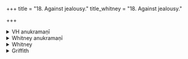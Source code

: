 +++
title = "18. Against jealousy."
title_whitney = "18. Against jealousy."

+++

<details><summary>VH anukramaṇī</summary>

ईर्ष्याविनाशनम्।  
१-३ अथर्वा। ईर्ष्याविनाशनम्। अनुष्टुप्।
</details>

<details><summary>Whitney anukramaṇī</summary>

[Atharvan (?).—īrṣyāvināśanadevatyam. ānuṣṭubham.]
</details>



<details><summary>Whitney</summary>

### Comment
Found also in Pāipp. xix. Used by Kāuś. (36. 25), with vii. 45 and 74. 3, in a rite against jealousy.


### Translations
Translated: Weber, Ind. Stud. v. 235; Ludwig, p. 514; Florenz, 270 or 22; Grill, 28, 159; Griffith, i. 254; Bloomfield, 106, 467.
</details>

<details><summary>Griffith</summary>

A charm to banish jealousy
</details>
